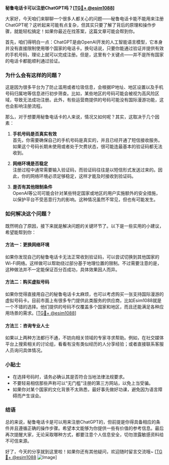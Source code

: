 **秘鲁电话卡可以注册ChatGPT吗？[[TG💪+ @esim1088](https://t.me/s/esim1088)]**

大家好，今天咱们来聊聊一个很多人都关心的问题——秘鲁电话卡能不能用来注册ChatGPT呢？这听起来可能有点复杂，但其实只要了解了背后的原理和操作步骤，就能轻松搞定！如果你最近在找答案，这篇文章可能会帮到你。

首先，咱们得明白一点：ChatGPT是由OpenAI开发的人工智能语言模型，它本身并没有直接限制使用哪个国家的电话卡。换句话说，只要你能通过验证并提供有效的手机号码，理论上就可以完成注册。但是，这里有个关键点——并不是所有国家的电话卡都能顺利通过验证。

### 为什么会有这样的问题？

这是因为很多平台为了防止滥用或者垃圾信息，会根据IP地址、地区设置以及手机号码归属地等信息进行初步筛查。比如，某些地区的号码可能会被视为高风险区域，导致无法成功注册。此外，有些运营商提供的号码可能没有国际漫游功能，这也会影响注册流程。

那么，对于想要用秘鲁电话卡的人来说，情况又如何呢？其实，这取决于几个因素：

1. **手机号码是否真实有效**  
   首先，你需要确保自己的手机号码是真实的，并且已经开通了短信接收服务。如果这个号码长期未使用或者处于欠费状态，很可能连最基本的验证码都无法收到。

2. **网络环境是否稳定**  
   注册过程中通常需要输入验证码，而验证码往往是以短信形式发送过来的。因此，你的网络环境必须足够稳定，这样才能及时接收到验证码。

3. **是否有其他限制条件**  
   OpenAI等公司可能会针对某些特定国家或地区的用户实施额外的安全措施，以保护平台不受恶意行为的影响。这种情况虽然不常见，但也有可能发生。

### 如何解决这个问题？

既然明白了原因，接下来就是解决问题的关键环节了。以下是一些实用的小建议，希望能帮到你：

#### 方法一：更换网络环境
如果你发现自己的秘鲁电话卡无法正常收到验证码，可以尝试切换到其他国家的Wi-Fi网络。这样做可以帮助绕过部分基于地理位置的限制。不过需要注意的是，这种做法并不一定能保证百分百成功，具体效果因人而异。

#### 方法二：购买虚拟号码
如果你觉得直接用自己的秘鲁电话卡太麻烦，也可以考虑购买一张支持国际漫游的虚拟号码卡。目前市面上有很多专门提供此类服务的供应商，比如Esim1088就是一个不错的选择。他们提供的号码不仅覆盖多个国家和地区，而且还能满足各种应用场景的需求。[[TG💪+ @esim1088](https://t.me/s/esim1088)]

#### 方法三：咨询专业人士
如果以上两种方法都行不通，不妨向相关领域的专家寻求帮助。例如，在社交媒体平台上搜索相关的讨论组，看看有没有类似经历的人分享经验；或者直接联系客服人员询问具体情况。

### 小贴士

- 在选择号码时，请务必确认其是否符合当地法律法规要求。
- 不要轻易相信那些声称可以“无门槛”注册的第三方网站，以免上当受骗。
- 如果你对某个国家的文化背景不太熟悉，最好事先做好功课，避免因为语言障碍而产生误会。

### 结语

总的来说，秘鲁电话卡是可以用来注册ChatGPT的，但前提是你得具备相应的条件并且遵循正确的操作步骤。希望本文能够为你提供一些有价值的参考信息。最后再次提醒大家，无论采取哪种方式，都要注意个人信息安全，切勿泄露敏感资料给不可信来源。

好了，今天的分享就到这里啦！如果你还有其他疑问，欢迎随时留言交流哦~ [[TG💪+ @esim1088](https://t.me/s/esim1088) ![Image](https://i.postimg.cc/4NQfJmqS/Snipaste-2025-05-13-00-14-12.png)]